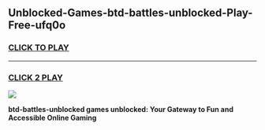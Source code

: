
## Unblocked-Games-btd-battles-unblocked-Play-Free-ufq0o
<h3>
<a href="https://premium76.site?title=btd-battles-unblocked&ref=10A">CLICK TO PLAY</a></h3>
<hr>

<h3>
<a href="https://premium76.site?title=btd-battles-unblocked&ref=10A">CLICK 2 PLAY</a>
  
</h3>

<a href="https://premium76.site?title=btd-battles-unblocked&ref=10A"><img src="https://clearcache.store/games.png"></a>


**btd-battles-unblocked games unblocked: Your Gateway to Fun and Accessible Online Gaming**
